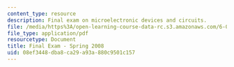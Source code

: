 ```yaml
---
content_type: resource
description: Final exam on microelectronic devices and circuits.
file: /media/https%3A/open-learning-course-data-rc.s3.amazonaws.com/6-012-microelectronic-devices-and-circuits-fall-2009/08ef3448dba8ca29a93a880c9501c157_MIT6_012F09_final_s08.pdf
file_type: application/pdf
resourcetype: Document
title: Final Exam - Spring 2008
uid: 08ef3448-dba8-ca29-a93a-880c9501c157
---
```

